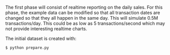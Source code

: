 The first phase will consist of realtime reporting on the daily sales.  For this phase, the example data can be modified  so that all transaction dates are changed so that they all happen in the same day.  This will simulate 0.5M transactions/day.  This could be as low as 5 transactions/second which may not provide interesting realtime charts.

The initial dataset is created with:

```
$ python prepare.py
```
